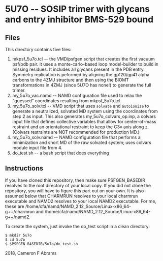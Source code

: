 # 5U7O -- SOSIP trimer with glycans and entry inhibitor BMS-529 bound

## Files

This directory contains five files:
1. mkpsf_5u7o.tcl -- the VMD/psfgen script that creates the first vacuum psf/pdb pair.  It uses a monte-carlo-based loop model-builder to build in missing residues.  It includes all glycans present in the PDB entry.  Symmetry replication is peformed by aligning the gp120/gp41 alpha carbons to the 4ZMJ structure and then using the BIOMT transformations in 4ZMJ (since 5U7O has none!) to generate the full trimer.
2. my_5u7o_vac.namd -- NAMD configuration file used to relax the "guessed" coordinates resulting from mkpsf_5u7o.tcl.
3. my_5u7o_solv.tcl -- VMD script that uses `solvate` and `autoionize` to generate a neutralized, solvated MD system using the coordinates from step 2 as input.  This also generates my_5u7o_colvars_op.inp, a colvars input file that defines collective variables that allow for center-of-mass restraint and an orientational restraint to keep the C3v axis along z.  (Colvars restraints are NOT recommended for production MD.)
4. my_5u7o_solv.namd -- NAMD configuration file that performs a minimization and short MD of the raw solvated system; uses colvars module input file from 4.
5. do_test.sh -- a bash script that does everything

## Instructions

If you have cloned this repository, then make sure PSFGEN_BASEDIR resolves to the root directory of your local copy.  If you did not
clone the repository, you will have to figure this part out on your own.  It is also assumed below that CHARMRUN resolves to your local charmrun executable and NAMD2 resolves to your local NAMD2 executable.  For me, these are /home/cfa/namd/NAMD_2.12_Source/Linux-x86_64-g++/charmrun and /home/cfa/namd/NAMD_2.12_Source/Linux-x86_64-g++/namd2.

To create the system, just invoke the do_test script in a clean directory:

```
$ mkdir 5u7o
$ cd 5u7o
$ $PSFGEN_BASEDIR/5u7o/do_test.sh
```

2018, Cameron F Abrams
